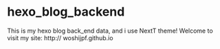 # hexo_blog_backend
This is my hexo blog back_end data, and i use NextT theme! Welcome to visit my site: http:// woshijpf.github.io
